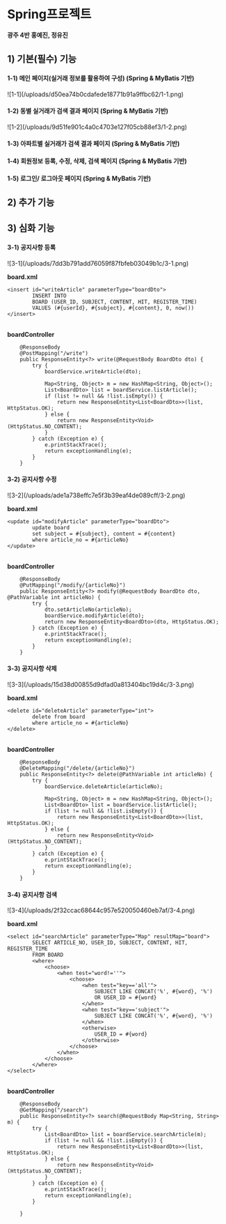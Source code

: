 <h1>Spring프로젝트</h1>
<b>광주 4반 홍예진, 정유진</b>
<h2>1) 기본(필수) 기능</h1>
<h4>1-1) 메인 페이지(실거래 정보를 활용하여 구성) (Spring & MyBatis 기반)</h4>
![1-1](/uploads/d50ea74b0cdafede18771b91a9ffbc62/1-1.png)
<h4>1-2) 동별 실거래가 검색 결과 페이지 (Spring & MyBatis 기반)</h4>
![1-2](/uploads/9d51fe901c4a0c4703e127f05cb88ef3/1-2.png)
<h4>1-3) 아파트별 실거래가 검색 결과 페이지 (Spring & MyBatis 기반)</h4>
<h4>1-4) 회원정보 등록, 수정, 삭제, 검색 페이지 (Spring & MyBatis 기반)</h4>
<h4>1-5) 로그인/ 로그아웃 페이지 (Spring & MyBatis 기반)</h4>
<h2>2) 추가 기능</h1>
<h2>3) 심화 기능</h1>
<h4>3-1) 공지사항 등록</h4>
![3-1](/uploads/7dd3b791add76059f87fbfeb03049b1c/3-1.png)

<b>board.xml</b>

```
<insert id="writeArticle" parameterType="boardDto">
		INSERT INTO
		BOARD (USER_ID, SUBJECT, CONTENT, HIT, REGISTER_TIME)
		VALUES (#{userId}, #{subject}, #{content}, 0, now())
</insert>
```
<br>
<b>boardController</b>

```
	@ResponseBody
	@PostMapping("/write")
	public ResponseEntity<?> write(@RequestBody BoardDto dto) {
		try {
			boardService.writeArticle(dto);

			Map<String, Object> m = new HashMap<String, Object>();
			List<BoardDto> list = boardService.listArticle();
			if (list != null && !list.isEmpty()) {
				return new ResponseEntity<List<BoardDto>>(list, HttpStatus.OK);
			} else {
				return new ResponseEntity<Void>(HttpStatus.NO_CONTENT);
			}
		} catch (Exception e) {
			e.printStackTrace();
			return exceptionHandling(e);
		}
	}
```

<h4>3-2) 공지사항 수정</h4>
![3-2](/uploads/ade1a738effc7e5f3b39eaf4de089cff/3-2.png)

<b>board.xml</b>
```
<update id="modifyArticle" parameterType="boardDto">
		update board
		set subject = #{subject}, content = #{content}
		where article_no = #{articleNo}
</update>
```
<br>
<b>boardController</b>

```
	@ResponseBody
	@PutMapping("/modify/{articleNo}")
	public ResponseEntity<?> modify(@RequestBody BoardDto dto, @PathVariable int articleNo) {
		try {
			dto.setArticleNo(articleNo);
			boardService.modifyArticle(dto);
			return new ResponseEntity<BoardDto>(dto, HttpStatus.OK);
		} catch (Exception e) {
			e.printStackTrace();
			return exceptionHandling(e);
		}
	}
```

<h4>3-3) 공지사항 삭제</h4>
![3-3](/uploads/15d38d00855d9dfad0a813404bc19d4c/3-3.png)

<b>board.xml</b>
```
<delete id="deleteArticle" parameterType="int">
		delete from board
		where article_no = #{articleNo}
</delete>
```
<br>
<b>boardController</b>

```
	@ResponseBody
	@DeleteMapping("/delete/{articleNo}")
	public ResponseEntity<?> delete(@PathVariable int articleNo) {
		try {
			boardService.deleteArticle(articleNo);

			Map<String, Object> m = new HashMap<String, Object>();
			List<BoardDto> list = boardService.listArticle();
			if (list != null && !list.isEmpty()) {
				return new ResponseEntity<List<BoardDto>>(list, HttpStatus.OK);
			} else {
				return new ResponseEntity<Void>(HttpStatus.NO_CONTENT);
			}
		} catch (Exception e) {
			e.printStackTrace();
			return exceptionHandling(e);
		}
	}
```

<h4>3-4) 공지사항 검색</h4>
![3-4](/uploads/2f32ccac68644c957e520050460eb7af/3-4.png)

<b>board.xml</b>
```
<select id="searchArticle" parameterType="Map" resultMap="board">
		SELECT ARTICLE_NO, USER_ID, SUBJECT, CONTENT, HIT, REGISTER_TIME
		FROM BOARD
		<where>
			<choose>
				<when test="word!=''">
					<choose>
						<when test="key=='all'">
							SUBJECT LIKE CONCAT('%', #{word}, '%')
							OR USER_ID = #{word}
						</when>
						<when test="key=='subject'">
							SUBJECT LIKE CONCAT('%', #{word}, '%')
						</when>
						<otherwise>
							USER_ID = #{word}
						</otherwise>
					</choose>
				</when>
			</choose>
		</where>
</select>
```

<br>
<b>boardController</b>

```
	@ResponseBody
	@GetMapping("/search")
	public ResponseEntity<?> search(@RequestBody Map<String, String> m) {
		try {
			List<BoardDto> list = boardService.searchArticle(m);
			if (list != null && !list.isEmpty()) {
				return new ResponseEntity<List<BoardDto>>(list, HttpStatus.OK);
			} else {
				return new ResponseEntity<Void>(HttpStatus.NO_CONTENT);
			}
		} catch (Exception e) {
			e.printStackTrace();
			return exceptionHandling(e);
		}

	}
```

